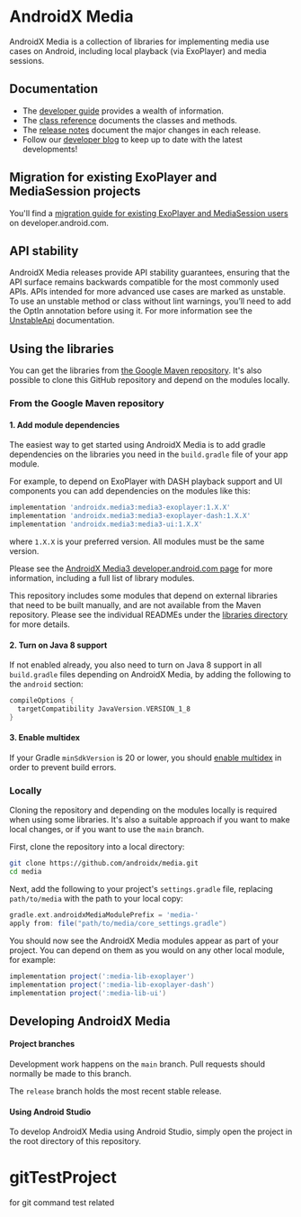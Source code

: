 # AndroidX Media

AndroidX Media is a collection of libraries for implementing media use cases on
Android, including local playback (via ExoPlayer) and media sessions.

## Documentation

*   The [developer guide][] provides a wealth of information.
*   The [class reference][] documents the classes and methods.
*   The [release notes][] document the major changes in each release.
*   Follow our [developer blog][] to keep up to date with the latest
    developments!

[developer guide]: https://developer.android.com/guide/topics/media/media3
[class reference]: https://developer.android.com/reference/androidx/media3/common/package-summary
[release notes]: RELEASENOTES.md
[developer blog]: https://medium.com/google-exoplayer

## Migration for existing ExoPlayer and MediaSession projects

You'll find a [migration guide for existing ExoPlayer and MediaSession users][]
on developer.android.com.

[migration guide for existing ExoPlayer and MediaSession users]: https://developer.android.com/guide/topics/media/media3/getting-started/migration-guide

## API stability

AndroidX Media releases provide API stability guarantees, ensuring that the API
surface remains backwards compatible for the most commonly used APIs. APIs
intended for more advanced use cases are marked as unstable. To use an unstable
method or class without lint warnings, you’ll need to add the OptIn annotation
before using it. For more information see the [UnstableApi][] documentation.

[UnstableApi]: https://github.com/androidx/media/blob/main/libraries/common/src/main/java/androidx/media3/common/util/UnstableApi.java

## Using the libraries

You can get the libraries from [the Google Maven repository][]. It's
also possible to clone this GitHub repository and depend on the modules locally.

[the Google Maven repository]: https://developer.android.com/studio/build/dependencies#google-maven

### From the Google Maven repository

#### 1. Add module dependencies

The easiest way to get started using AndroidX Media is to add gradle
dependencies on the libraries you need in the `build.gradle` file of your app
module.

For example, to depend on ExoPlayer with DASH playback support and UI components
you can add dependencies on the modules like this:

```gradle
implementation 'androidx.media3:media3-exoplayer:1.X.X'
implementation 'androidx.media3:media3-exoplayer-dash:1.X.X'
implementation 'androidx.media3:media3-ui:1.X.X'
```

where `1.X.X` is your preferred version. All modules must be the same version.

Please see the [AndroidX Media3 developer.android.com page][] for more
information, including a full list of library modules.

This repository includes some modules that depend on external libraries that
need to be built manually, and are not available from the Maven repository.
Please see the individual READMEs under the [libraries directory][] for more
details.

[AndroidX Media3 developer.android.com page]: https://developer.android.com/jetpack/androidx/releases/media3#declaring_dependencies
[libraries directory]: libraries

#### 2. Turn on Java 8 support

If not enabled already, you also need to turn on Java 8 support in all
`build.gradle` files depending on AndroidX Media, by adding the following to the
`android` section:

```gradle
compileOptions {
  targetCompatibility JavaVersion.VERSION_1_8
}
```

#### 3. Enable multidex

If your Gradle `minSdkVersion` is 20 or lower, you should
[enable multidex](https://developer.android.com/studio/build/multidex) in order
to prevent build errors.

### Locally

Cloning the repository and depending on the modules locally is required when
using some libraries. It's also a suitable approach if you want to make local
changes, or if you want to use the `main` branch.

First, clone the repository into a local directory:

```sh
git clone https://github.com/androidx/media.git
cd media
```

Next, add the following to your project's `settings.gradle` file, replacing
`path/to/media` with the path to your local copy:

```gradle
gradle.ext.androidxMediaModulePrefix = 'media-'
apply from: file("path/to/media/core_settings.gradle")
```

You should now see the AndroidX Media modules appear as part of your project.
You can depend on them as you would on any other local module, for example:

```gradle
implementation project(':media-lib-exoplayer')
implementation project(':media-lib-exoplayer-dash')
implementation project(':media-lib-ui')
```

## Developing AndroidX Media

#### Project branches

Development work happens on the `main` branch. Pull requests should normally be
made to this branch.

The `release` branch holds the most recent stable release.

#### Using Android Studio

To develop AndroidX Media using Android Studio, simply open the project in the
root directory of this repository.
# gitTestProject
for git command test related
